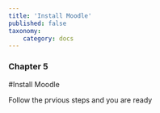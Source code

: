 ```yaml
---
title: 'Install Moodle'
published: false
taxonomy:
    category: docs
---
```


### Chapter 5

#Install Moodle

Follow the prvious steps and you are ready